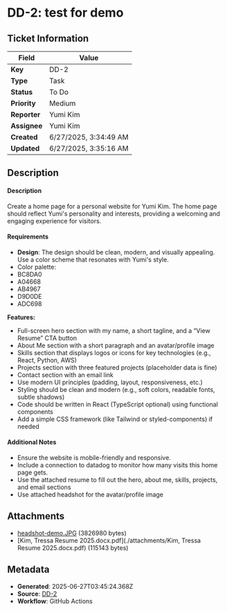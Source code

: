# DD-2: test for demo

## Ticket Information

| Field | Value |
|-------|-------|
| **Key** | DD-2 |
| **Type** | Task |
| **Status** | To Do |
| **Priority** | Medium |
| **Reporter** | Yumi Kim |
| **Assignee** | Yumi Kim |
| **Created** | 6/27/2025, 3:34:49 AM |
| **Updated** | 6/27/2025, 3:35:16 AM |

## Description

#### Description


Create a home page for a personal website for Yumi Kim. The home page should reflect Yumi's personality and interests, providing a welcoming and engaging experience for visitors.


#### Requirements


- **Design**: The design should be clean, modern, and visually appealing. Use a color scheme that resonates with Yumi's style.
- Color palette:
- BC8DA0
- A04668
- AB4967
- D9D0DE
- ADC698


**Features:**


- Full-screen hero section with my name, a short tagline, and a “View Resume” CTA button
- About Me section with a short paragraph and an avatar/profile image
- Skills section that displays logos or icons for key technologies (e.g., React, Python, AWS)
- Projects section with three featured projects (placeholder data is fine)
- Contact section with an email link
- Use modern UI principles (padding, layout, responsiveness, etc.)
- Styling should be clean and modern (e.g., soft colors, readable fonts, subtle shadows)
- Code should be written in React (TypeScript optional) using functional components
- Add a simple CSS framework (like Tailwind or styled-components) if needed





#### Additional Notes


- Ensure the website is mobile-friendly and responsive.
- Include a connection to datadog to monitor how many visits this home page gets.
- Use the attached resume to fill out the hero, about me, skills, projects, and email sections
- Use attached headshot for the avatar/profile image






## Attachments

- [headshot-demo.JPG](./attachments/headshot-demo.JPG) (3826980 bytes)
- [Kim, Tressa Resume 2025.docx.pdf](./attachments/Kim, Tressa Resume 2025.docx.pdf) (115143 bytes)

## Metadata

- **Generated**: 2025-06-27T03:45:24.368Z
- **Source**: [DD-2](https://yumik0404.atlassian.net/browse/DD-2)
- **Workflow**: GitHub Actions

